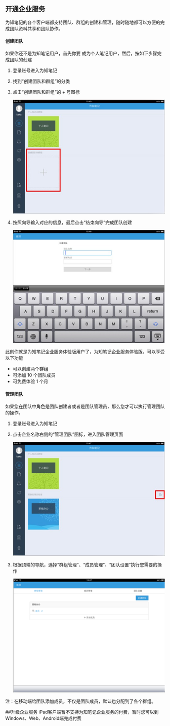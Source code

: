 ## 开通企业服务
为知笔记的各个客户端都支持团队、群组的创建和管理，随时随地都可以方便的完成团队资料共享和团队协作。
#### 创建团队

如果你还不是为知笔记用户，首先你要 成为个人笔记用户，然后，按如下步骤完成团队的创建 
1. 登录账号进入为知笔记 
1. 找到“创建团队和群组”的分类 
1. 点击“创建团队和群组”的 + 号图标 

    ![P41](img/P41.jpg)
1. 按照向导输入对应的信息，最后点击“结束向导”完成团队创建

    ![P42](img/P42.jpg)

此刻你就是为知笔记企业服务体验版用户了，为知笔记企业服务体验版，可以享受以下功能
+ 可以创建两个群组
+ 可添加 10 个团队成员
+ 可免费体验 1 个月

#### 管理团队

如果您在团队中角色是团队创建者或者是团队管理员，那么您才可以执行管理团队的操作。

1. 登录账号进入为知笔记 
1. 点击企业名称右侧的“管理团队”图标，进入团队管理页面 

    ![P43](img/P43.jpg)
1. 根据顶端的导航，选择“群组管理”、“成员管理”、“团队设置”执行您需要的操作 

    ![P44](img/P44.png)

注：在移动端给团队添加成员，不仅是团队成员，默认也分配到了各个群组。

##升级企业服务
iPad客户端暂不支持为知笔记企业服务的付费，暂时您可以到 Windows、Web、Android端完成付费
